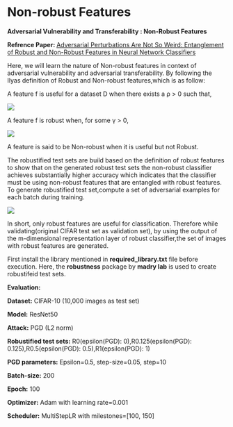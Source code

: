 # Non-robust Features #

<b>Adversarial Vulnerability and Transferability : Non-Robust Features</b>

<b>Refrence Paper: </b> [Adversarial Perturbations Are Not So Weird: Entanglement of Robust and Non-Robust Features in Neural Network Classifiers](https://arxiv.org/pdf/2102.05110)

Here, we will learn the nature of Non-robust features in context of adversarial vulnerability and adversarial transferability. By following the Ilyas definition of Robust and Non-robust features,which is as follow:

A feature f is useful for a dataset D when there exists a ρ > 0 such that,

<img src="https://render.githubusercontent.com/render/math?math=\mathrm{E}_{(x,y) \in \mathbf{D}}[y.f(x)] \ge p">

A feature f is robust when, for some γ > 0,

<img src="https://render.githubusercontent.com/render/math?math=\mathrm{E}_{(x,y) \in \mathbf{D}}[\min_{\|\delta\|_2 \le \varepsilon}y.f(x+\delta)] \ge \gamma">

A feature is said to be Non-robust when it is useful but not Robust.

The robustified test sets are build based on the definition of robust features to show that on the generated robust test sets the non-robust classifier achieves substantially higher accuracy which indicates that the classifier must be using non-robust features that are entangled with robust features. To generate robustified test set,compute a set of adversarial examples for each batch during training.

<img src="https://render.githubusercontent.com/render/math?math=\theta^* = \argmin_{\theta}\mathrm{E}_(x,y \in \mathbf{D})[\max_{\|\delta\|_2 \le \varepsilon}\mathcal{L}(\theta,x+\delta,y)]">

In short, only robust features are useful for classification. Therefore while validating(original CIFAR test set as validation set), by using the output of the m-dimensional representation layer of robust classifier,the set of images with robust features are generated.

First install the library mentioned in <b>required_library.txt</b> file before execution. Here, the <b>robustness</b> package by <b>madry lab</b> is used to create robustifeid test sets.

<b>Evaluation:</b>

<b>Dataset:</b> CIFAR-10 (10,000 images as test set)

<b>Model:</b> ResNet50

<b>Attack:</b> PGD (L2 norm)

<b>Robustified test sets:</b> R0(epsilon(PGD): 0),R0.125(epsilon(PGD): 0.125),R0.5(epsilon(PGD): 0.5),R1(epsilon(PGD): 1)

<b>PGD parameters:</b> Epsilon=0.5, step-size=0.05, step=10

<b>Batch-size:</b> 200

<b>Epoch:</b> 100

<b>Optimizer:</b> Adam with learning rate=0.001

<b>Scheduler:</b> MultiStepLR with milestones=[100, 150]
